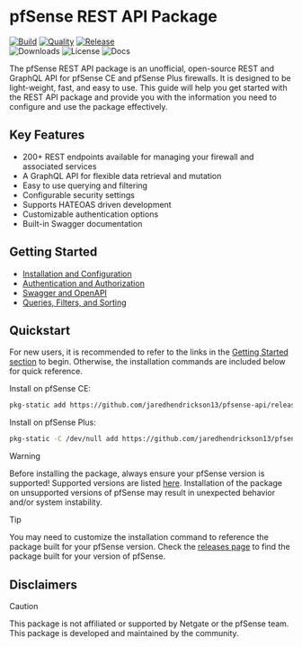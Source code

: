 # pfSense REST API Package

[![Build](https://github.com/jaredhendrickson13/pfsense-api/actions/workflows/build.yml/badge.svg)](https://github.com/jaredhendrickson13/pfsense-api/actions/workflows/build.yml)
[![Quality](https://github.com/jaredhendrickson13/pfsense-api/actions/workflows/quality.yml/badge.svg)](https://github.com/jaredhendrickson13/pfsense-api/actions/workflows/quality.yml)
[![Release](https://github.com/jaredhendrickson13/pfsense-api/actions/workflows/release.yml/badge.svg)](https://github.com/jaredhendrickson13/pfsense-api/actions/workflows/release.yml)<br>
![Downloads](https://img.shields.io/github/downloads/jaredhendrickson13/pfsense-api/total?label=Downloads)
![License](https://img.shields.io/github/license/jaredhendrickson13/pfsense-api?label=License)
![Docs](https://img.shields.io/website?url=https%3A%2F%2Fpfrest.org&label=Documentation)

The pfSense REST API package is an unofficial, open-source REST and GraphQL API for pfSense CE and pfSense Plus
firewalls. It is designed to be light-weight, fast, and easy to use. This guide will help you get started with the REST
API package and provide you with the information you need to configure and use the package effectively.

## Key Features

- 200+ REST endpoints available for managing your firewall and associated services
- A GraphQL API for flexible data retrieval and mutation
- Easy to use querying and filtering
- Configurable security settings
- Supports HATEOAS driven development
- Customizable authentication options
- Built-in Swagger documentation

## Getting Started

- [Installation and Configuration](https://pfrest.org/INSTALL_AND_CONFIG/)
- [Authentication and Authorization](https://pfrest.org/AUTHENTICATION_AND_AUTHORIZATION/)
- [Swagger and OpenAPI](https://pfrest.org/SWAGGER_AND_OPENAPI/)
- [Queries, Filters, and Sorting](https://pfrest.org/QUERIES_FILTERS_AND_SORTING/)

## Quickstart

For new users, it is recommended to refer to the links in the [Getting Started section](#getting-started) to begin. Otherwise, the installation
commands are included below for quick reference.

Install on pfSense CE:

```bash
pkg-static add https://github.com/jaredhendrickson13/pfsense-api/releases/latest/download/pfSense-2.8.1-pkg-RESTAPI.pkg
```

Install on pfSense Plus:

```bash
pkg-static -C /dev/null add https://github.com/jaredhendrickson13/pfsense-api/releases/latest/download/pfSense-25.07.1-pkg-RESTAPI.pkg
```

> [!WARNING]
> Before installing the package, always ensure your pfSense version is supported! Supported versions are listed [here](https://pfrest.org/INSTALL_AND_CONFIG/#supported-pfsense-versions).
> Installation of the package on unsupported versions of pfSense may result in unexpected behavior and/or system instability.

> [!TIP]
> You may need to customize the installation command to reference the package built for your pfSense version. Check
> the [releases page](https://github.com/jaredhendrickson13/pfsense-api/releases) to find the package built for
> your version of pfSense.

## Disclaimers

> [!CAUTION]
> This package is not affiliated or supported by Netgate or the pfSense team. This package is developed and maintained
> by the community.
